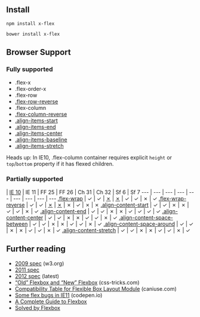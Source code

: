 ## Install

```
npm install x-flex
```

```
bower install x-flex
```

## Browser Support

### Fully supported

* .flex-x
* .flex-order-x
* .flex-row
* [.flex-row-reverse](http://jsbin.com/EHILoMUG/1)
* .flex-column
* [.flex-column-reverse](http://jsbin.com/eGiHizE/1)
* [.align-items-start](http://jsbin.com/ijorizo/1)
* [.align-items-end](http://jsbin.com/ayULeBE/2/)
* [.align-items-center](http://jsbin.com/epIGugO/2/)
* [.align-items-baseline](http://jsbin.com/AWOLUjEZ/1)
* [.align-items-stretch](http://jsbin.com/uzOWOdoP/1)

Heads up: In IE10, .flex-column container requires explicit `height` or `top`/`bottom` property if it has flexed children.

### Partially supported

 | [IE 10](http://msdn.microsoft.com/en-us/library/ie/hh673531%28v=vs.85%29.aspx) | IE 11 | FF 25 | FF 26 | Ch 31 | Ch 32 | Sf 6 | Sf 7
--- | --- | --- | --- | --- | --- | --- | --- | ---
[.flex-wrap](http://jsbin.com/eyOSOhEK/2) | ✓ | ✓ | [✗](https://bugzilla.mozilla.org/show_bug.cgi?id=702508) | [✗](https://bugzilla.mozilla.org/show_bug.cgi?id=702508) | ✓ | ✓ | ✗ | ✓
[.flex-wrap-reverse](http://jsbin.com/oMepIziL/1) | ✓ | ✓ | [✗](https://bugzilla.mozilla.org/show_bug.cgi?id=702508) | [✗](https://bugzilla.mozilla.org/show_bug.cgi?id=702508) | ✗ | ✓ | ✗ | ✗
[.align-content-start](http://jsbin.com/UbaGiMAv/1/) | ✓ | ✓ | ✗ | ✗ | ✓ | ✓ | ✗ | ✓
[.align-content-end](http://jsbin.com/IBUpufA/1/) | ✓ | ✓ | ✗ | ✗ | ✓ | ✓ | ✓ | ✓
[.align-content-center](http://jsbin.com/afEYAGA/1/) | ✓ | ✓ | ✗ | ✗ | ✓ | ✓ | ✗ | ✓
[.align-content-space-between](http://jsbin.com/esIHijIv/1/) | ✓ | ✓ | ✗ | ✗ | ✓ | ✓ | ✗ | ✓
[.align-content-space-around](http://jsbin.com/upuRoxEN/1/) | ✓ | ✓ | ✗ | ✗ | ✓ | ✓ | ✗ | ✓
[.align-content-stretch](http://jsbin.com/IHeweLi/1/) | ✓ | ✓ | ✗ | ✗ | ✓ | ✓ | ✗ | ✓

## Further reading

* [2009 spec](http://www.w3.org/TR/2009/WD-css3-flexbox-20090723/) (w3.org)
* [2011 spec](http://www.w3.org/TR/2011/WD-css3-flexbox-20111129/)
* [2012 spec](http://www.w3.org/TR/css3-flexbox/) (latest)
* [“Old” Flexbox and “New” Flexbox](http://css-tricks.com/old-flexbox-and-new-flexbox/) (css-tricks.com)
* [Compatibility Table for Flexible Box Layout Module](http://caniuse.com/#feat=flexbox) (caniuse.com)
* [Some flex bugs in IE11](http://codepen.io/lerouxb/pen/jIkpD) (codepen.io)
* [A Complete Guide to Flexbox](http://css-tricks.com/snippets/css/a-guide-to-flexbox/)
* [Solved by Flexbox](http://philipwalton.github.io/solved-by-flexbox/)
